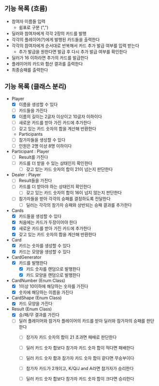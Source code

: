 ## 기능 목록 (흐름)
- 참여자 이름들 입력
  - 쉼표로 구분 (",")
- 딜러와 참여자에게 각각 2장의 카드를 발행
- 각각의 플레이어(?)에게 발행된 카드들을 출력한다
- 각각의 참여자에게 순서대로 반복해서 카드 추가 발급 여부를 입력 받는다
  - 추가 발급을 원한다면 발급 후 다시 추가 발급 여부를 확인한다
- 딜러가 16 이하라면 추가의 카드를 발급한다
- 플레이어의 카드와 합산 결과를 출력한다
- 최종승패를 출력한다  

## 기능 목록 (클래스 분리)
- Player
  - [x] 이름을 생성할 수 있다
  - [ ] 카드들을 가진다
  - [x] 이름의 길이는 2글자 이상이고 10글자 이하이다
  - [ ] 새로운 카드를 받아 가진 카드에 추가한다
  - [ ] 갖고 있는 카드 숫자의 합을 계산해 반환한다
  - Participants
  - [ ] 참가자들을 생성할 수 있다
  - [ ] 인원은 2명 이상 8명 이하이다
- Participant : Player
  - [ ] Result를 가진다
  - [ ] 카드를 더 받을 수 있는 상태인지 확인한다
    - [ ] 갖고 있는 카드 숫자의 합이 21이 넘는지 판단한다
- Dealer : Player
  - [ ] Result들을 가진다
  - [ ] 카드를 더 받아야 하는 상태인지 확인한다
    - [ ] 갖고 있는 카드 숫자의 합이 16이 넘지 않는지 판단한다
  - [ ] 참가자들을 받아 각각의 승패를 결정하도록 전달한다
    - [ ] 딜러는 각각의 참가자 승패와 상반되는 승패 결과를 추가한다
- Cards
  - [x] 카드들을 생성할 수 있다
  - [x] 처음에는 카드가 두장이어야 한다
  - [x] 새로운 카드를 받아 가진 카드에 추가한다
  - [x] 갖고 있는 카드 숫자의 합을 계산해 반환한다
- Card
  - [x] 카드는 숫자를 생성할 수 있다
  - [x] 카드는 모양을 생성할 수 있다
- CardGenerator
  - [x] 카드를 발행한다
    - [x] 카드 숫자를 랜덤으로 발행한다
    - [x] 카드 모양을 랜덤으로 발행한다
- CardNumber (Enum Class)
  - [x] 1이상 10이하에 해당하는 숫자를 가진다
  - [x] 숫자에 해당하는 이름을 가진다
- CardShape (Enum Class)
  - [x] 카드 모양을 가진다
- Result (Enum Class)
  - [x] 승/패/무 결과를 가진다
  - [ ] 딜러 플레이어와 참가자 플레이어의 카드를 받아 딜러와 참가자의 승패를 판단한다
    - [ ] 참가자 카드 숫자의 합이 21 초과면 패배로 판단한다
    - [ ] 딜러 카드 숫자 합보다 참가자 카드 숫자 합이 적다면 패배한다
    - [ ] 딜러 카드 숫자 합과 참가자 카드 숫자 합이 같다면 무승부이다
    - [ ] 참가자 카드가 2개이고, K/Q/J and A라면 참가자가 승리한다
    - [ ] 딜러 카드 숫자 합보다 참가자 카드 숫자 합이 크다면 승리한다
  